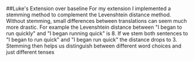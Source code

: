 ##Luke's Extension over baseline
For my extension I implemented a stemming method to complement the Levenshtein distance method. Without stemming, small differences between translations can seem much more drastic. For example the Levenshtein distance between "I began to run quickly" and "I began running quick" is 8. If we stem both sentences to "I began to run quick" and "I began run quick" the distance drops to 3. Stemming then helps us distinguish between different word choices and just different tenses 